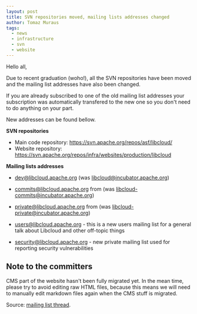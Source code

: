 ```yaml
---
layout: post
title: SVN repositories moved, mailing lists addresses changed
author: Tomaz Muraus
tags:
  - news
  - infrastructure
  - svn
  - website
---
```


Hello all,

Due to recent graduation (woho!), all the SVN repositories have been moved
and the mailing list addresses have also been changed.

If you are already subscribed to one of the old mailing list addresses your
subscription was automatically transfered to the new one so you don't need
to do anything on your part.

New addresses can be found bellow.

**SVN repositories**

* Main code repository: https://svn.apache.org/repos/asf/libcloud/
* Website repository:
https://svn.apache.org/repos/infra/websites/production/libcloud

**Mailing lists addresses**

* dev@libcloud.apache.org (was libcloud@incubator.apache.org)
* commits@libcloud.apache.org from (was
libcloud-commits@incubator.apache.org)
* private@libcloud.apache.org from (was
libcloud-private@incubator.apache.org)

* users@libcloud.apache.org - this is a new users mailing list for a general
talk about Libcloud and other off-topic things
* security@libcloud.apache.org - new private mailing list used for reporting
security vulnerabilities

## Note to the committers

CMS part of the website hasn't been fully migrated yet. In the mean time,
please try to avoid editing raw HTML files, because this means we will need
to manually edit markdown files again when the CMS stuff is migrated.

Source: [mailing list thread][1].

[1]: http://mail-archives.apache.org/mod_mbox/libcloud-dev/201105.mbox/%3CBANLkTinTq7RrKpe8SMmSeKKW8yQpu-77Ew@mail.gmail.com%3E
